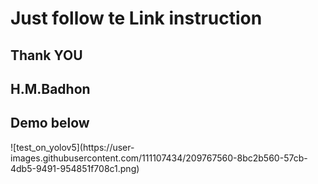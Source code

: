 
<h1> Just follow te Link instruction </h1>

<h2> Thank YOU </h2>


<h2> H.M.Badhon </h2>



<h2> Demo below </h2>
</n>
![test_on_yolov5](https://user-images.githubusercontent.com/111107434/209767560-8bc2b560-57cb-4db5-9491-954851f708c1.png)

